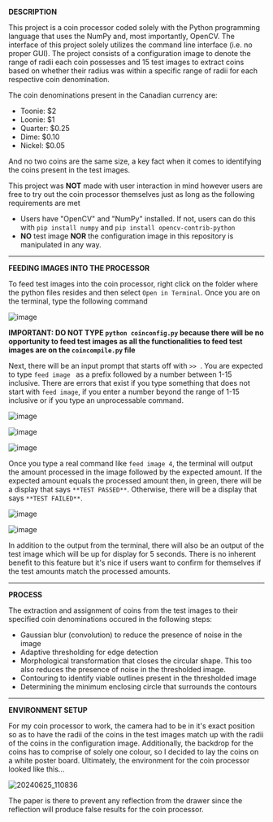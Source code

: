 **DESCRIPTION**

This project is a coin processor coded solely with the Python programming language that uses the NumPy and, most importantly, OpenCV. The interface of this project solely utilizes the command line interface (i.e. no proper GUI).
The project consists of a configuration image to denote the range of radii each coin possesses and 15 test images to extract coins based
on whether their radius was within a specific range of radii for each respective coin denomination.

The coin denominations present in the Canadian currency are:
- Toonie: $2
- Loonie: $1
- Quarter: $0.25
- Dime: $0.10
- Nickel: $0.05

And no two coins are the same size, a key fact when it comes to identifying the coins present in the test images.

This project was **NOT** made with user interaction in mind however users are free to try out the coin processor themselves just as long as
the following requirements are met

- Users have "OpenCV" and "NumPy" installed. If not, users can do this with `pip install numpy` and `pip install opencv-contrib-python`
- **NO** test image **NOR** the configuration image in this repository is manipulated in any way.

--------------------------------------------------------------------------------------------------------------

**FEEDING IMAGES INTO THE PROCESSOR**

To feed test images into the coin processor, right click on the folder where the python files resides and then select `Open in Terminal`. Once you are on the terminal, type the following command

![image](https://github.com/smm2005/OpenCV-Coin-Processor/assets/70491113/6ae5e89b-57b8-484b-97b5-fff519742615)

**IMPORTANT: DO NOT TYPE `python coinconfig.py` because there will be no opportunity to feed test images as all the functionalities to feed test images are on the `coincompile.py` file**

Next, there will be an input prompt that starts off with `>> `. You are expected to type `feed image ` as a prefix followed by a number between 1-15 inclusive. There are errors that exist if you type something that does
not start with `feed image`, if you enter a number beyond the range of 1-15 inclusive or if you type an unprocessable command.

![image](https://github.com/smm2005/OpenCV-Coin-Processor/assets/70491113/68943f79-b0dd-4775-80c3-5b8684ca515f)

![image](https://github.com/smm2005/OpenCV-Coin-Processor/assets/70491113/84cf4e84-7706-46de-a9c9-9c5bbc1396c1)

![image](https://github.com/smm2005/OpenCV-Coin-Processor/assets/70491113/625362cf-a8b5-4098-b36f-7af66053f89f)

Once you type a real command like `feed image 4`, the terminal will output the amount processed in the image followed by the expected amount. If the expected amount equals the processed amount then, in green, there will be
a display that says `**TEST PASSED**`. Otherwise, there will be a display that says `**TEST FAILED**`.

![image](https://github.com/smm2005/OpenCV-Coin-Processor/assets/70491113/881a02d0-1233-4f4e-84ac-6fddb5f3123e)

![image](https://github.com/smm2005/OpenCV-Coin-Processor/assets/70491113/f4346985-f824-4bad-8d39-3e3596523040)

In addition to the output from the terminal, there will also be an output of the test image which will be up for display for 5 seconds. There is no inherent benefit to this feature but it's nice if users want to confirm for themselves if the test amounts match the processed amounts.

--------------------------------------------------------------------------------------------------------------
**PROCESS**

The extraction and assignment of coins from the test images to their specified coin denominations occured in the following steps:

- Gaussian blur (convolution) to reduce the presence of noise in the image
- Adaptive thresholding for edge detection
- Morphological transformation that closes the circular shape. This too also reduces the presence of noise in the thresholded image.
- Contouring to identify viable outlines present in the thresholded image
- Determining the minimum enclosing circle that surrounds the contours

--------------------------------------------------------------------------------------------------------------

**ENVIRONMENT SETUP**

For my coin processor to work, the camera had to be in it's exact position so as to have the radii of the coins in the test images match up with the radii of the coins in the configuration image. Additionally, the backdrop for the coins has to comprise of solely one colour, so I decided to lay the coins on a white poster board. Ultimately, the environment for the coin processor looked like this...

![20240625_110836](https://github.com/smm2005/OpenCV-Coin-Processor/assets/70491113/9f1d5042-5a27-4191-bf8f-3ada3c0676c5)

The paper is there to prevent any reflection from the drawer since the reflection will produce false results for the coin processor.

